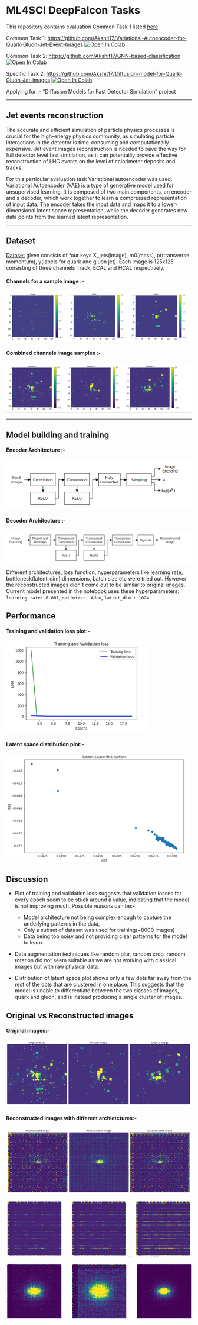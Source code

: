 # ML4SCI DeepFalcon Tasks

This repository contains evaluation Common Task 1 listed [here](https://docs.google.com/document/d/1bwRaHc0IYIcFOokMcW-mYJv2i24iP1mm08ALTSyQ4EI/edit#)

Common Task 1: https://github.com/Akshit17/Variational-Autoencoder-for-Quark-Gluon-Jet-Event-Images   [![Open In Colab](https://colab.research.google.com/assets/colab-badge.svg)](https://colab.research.google.com/drive/1U0GpBILJBN41ycrfjwszWSsDEfZowT6z?usp=share_link)

Common Task 2:  https://github.com/Akshit17/GNN-based-classification   [![Open In Colab](https://colab.research.google.com/assets/colab-badge.svg)](https://colab.research.google.com/drive/1CNLgeSXUhHWAxsWbIoOkXcg2F5MyR8E7?usp=share_link)

Specific Task 2: https://github.com/Akshit17/Diffusion-model-for-Quark-Gluon-Jet-images    [![Open In Colab](https://colab.research.google.com/assets/colab-badge.svg)](https://colab.research.google.com/drive/1yguDl8tepWsCyd-PxZYjCf7msVMrzfJx?usp=share_link)

Applying for :- “Diffusion Models for Fast Detector Simulation” project

---
## Jet events reconstruction

The accurate and efficient simulation of particle physics processes is crucial for the high-energy physics community, as simulating particle interactions in the detector is time-consuming and computationally expensive.  Jet event images reconstruction is needed to pave the way for full detector level fast simulation, as it can potentailly provide effective reconstruction of LHC events on the level of calorimeter deposits and tracks. 

For this particular evaluation task Variational autoencoder was used. Variational Autoencoder (VAE) is a type of generative model used for unsupervised learning. It is composed of two main components, an encoder and a decoder, which work together to learn a compressed representation of input data. The encoder takes the input data and maps it to a lower-dimensional latent space representation, while the decoder generates new data points from the learned latent representation.

---
## Dataset
[Dataset](https://drive.google.com/file/d/1WO2K-SfU2dntGU4Bb3IYBp9Rh7rtTYEr/view?usp=sharing) given consists of four keys X_jets(image), m0(mass), pt(transverse momentum), y(labels for quark and gluon jet). 
Each image is 125x125 consisting of three channels Track, ECAL and HCAL respectively.

#### Channels for a sample image :-
![All channels](https://github.com/Akshit17/Variational-Autoencoder-for-Quark-Gluon-Jet-Event-Images/blob/master/assets/Visualizing_channels_VIRIDIS.PNG?raw=true)

#### Combined channels image samples :-
![Combined channels samples](https://github.com/Akshit17/Variational-Autoencoder-for-Quark-Gluon-Jet-Event-Images/blob/master/assets/Combined_3channels_Samples.PNG?raw=true)

---

## Model building and training

#### Encoder Architecture :-

![Encoder Architecture](https://github.com/Akshit17/Variational-Autoencoder-for-Quark-Gluon-Jet-Event-Images/blob/master/assets/Encoder_architecture.PNG?raw=true)

#### Decoder Architecture :-

![Decoder Architecture](https://github.com/Akshit17/Variational-Autoencoder-for-Quark-Gluon-Jet-Event-Images/blob/master/assets/Decoder_architecture.PNG?raw=true)

Different architectures, loss function, hyperparameters like learning rate, bottleneck(latent_dim) dimensions, batch size etc were tried out. However the reconstructed images didn't come out to be similar to original images.  
Current model presented in the notebook uses these hyperparameters: `learning rate: 0.001`, `optimizer: Adam`, `latent_dim : 1024` 

## Performance

#### Training and validation loss plot:-
![training and validation loss plot](https://github.com/Akshit17/Variational-Autoencoder-for-Quark-Gluon-Jet-Event-Images/blob/master/assets/trainingvsvalidationloss_plot.PNG?raw=true)

#### Latent space distribution plot:-
<img src="https://github.com/Akshit17/Variational-Autoencoder-for-Quark-Gluon-Jet-Event-Images/blob/master/assets/latentspacedistribution_plot.PNG" alt="drawing" style="width:500px;"/>

## Discussion

*  Plot of training and validation loss suggests that validation losses for every epoch seem to be stuck around a value, indicating that the model is not improving much. Possible reasons can be:-
    *   Model architecture not being complex enough to capture the underlying patterns in the data, 
    *   Only a subset of dataset was used for training(~8000 images) 
    *   Data being too noisy and not providing clear patterns for the model to learn.
*   Data augmentation techniques like random blur, random crop, random rotation did not seem suitable as we are not working with classical images but with raw physical data.

*   Distribution of latent space plot shows only a few dots far away from the rest of the dots that are clustered in one place. This suggests that the model is unable to differentiate between the two classes of images, quark and gluon, and is instead producing a single cluster of images.



## Original vs Reconstructed images
#### Original images:-
![Original images](https://github.com/Akshit17/Variational-Autoencoder-for-Quark-Gluon-Jet-Event-Images/blob/master/assets/original_events_3.PNG?raw=true)

#### Reconstructed images with different archietctures:-
![Reconstructed images 3](https://github.com/Akshit17/Variational-Autoencoder-for-Quark-Gluon-Jet-Event-Images/blob/master/assets/reconstructed_events_3.PNG?raw=true)

![Reconstructed images 2](https://github.com/Akshit17/Variational-Autoencoder-for-Quark-Gluon-Jet-Event-Images/blob/master/assets/reconstructed_events_2.PNG?raw=true)

![Reconstructed images 1](https://github.com/Akshit17/Variational-Autoencoder-for-Quark-Gluon-Jet-Event-Images/blob/master/assets/reconstructed_events_1.PNG?raw=true)




